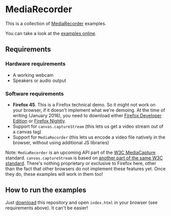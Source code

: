 # MediaRecorder

This is a collection of [MediaRecorder](https://developer.mozilla.org/en-US/docs/Web/API/MediaRecorder_API) examples.

You can take a look at the [examples online](http://mozdevs.github.io/MediaRecorder-examples).

## Requirements

### Hardware requirements

- A working webcam
- Speakers or audio output

### Software requirements

- **Firefox 45**. This is a Firefox technical demo. So it might not work on your browser, if it doesn't implement what we're demoing. At the time of writing (January 2016), you need to download either [Firefox Developer Edition](https://www.mozilla.org/firefox/developer/) or [Firefox Nightly](https://nightly.mozilla.org).
- Support for `canvas.captureStream` (this lets us get a video stream out of a canvas tag)
- Support for `MediaRecorder` (this lets us encode a video file natively in the browser, without using additional JS libraries)

Note: `MediaRecorder` is an upcoming API part of the [W3C MediaCapture](https://w3c.github.io/mediacapture-record/MediaRecorder.html) standard. `canvas.captureStream` is based on [another part of the same W3C standard](https://w3c.github.io/mediacapture-fromelement/#widl-HTMLCanvasElement-captureStream-CanvasCaptureMediaStream-double-frameRate). There's nothing proprietary or exclusive to Firefox here, other than the fact that other browsers do not implement these features yet. Once they do, these examples will work in them too!

## How to run the examples

Just [download](https://github.com/mozdevs/MediaRecorder-examples/archive/gh-pages.zip) this repository and open `index.html` in your browser (see requirements above). It can't be easier!
